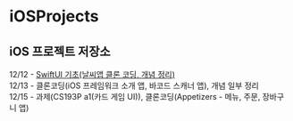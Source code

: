 # iOSProjects

## iOS 프로젝트 저장소

12/12 - <a href=./clone_coding/SwiftUI-Weather>SwiftUI 기초(날씨앱 클론 코딩, 개념 정리)</a>  
12/13 - 클론코딩(iOS 프레임워크 소개 앱, 바코드 스캐너 앱), 개념 일부 정리    
12/15 - 과제(CS193P a1(카드 게임 UI)), 클론코딩(Appetizers - 메뉴, 주문, 장바구니 앱)  

